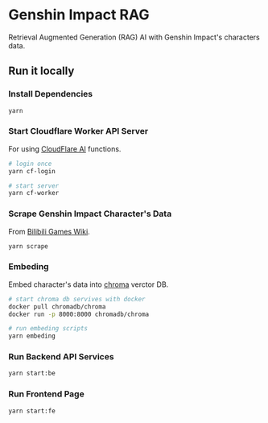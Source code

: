# Genshin Impact RAG

Retrieval Augmented Generation (RAG) AI with Genshin Impact's characters data.

## Run it locally

### Install Dependencies

```bash
yarn
```

### Start Cloudflare Worker API Server

For using [CloudFlare AI](https://ai.cloudflare.com/) functions.

```bash
# login once
yarn cf-login
```

```bash
# start server
yarn cf-worker
```

### Scrape Genshin Impact Character's Data

From [Bilibili Games Wiki](https://wiki.biligame.com/ys/%E9%A6%96%E9%A1%B5).

```bash
yarn scrape
```

### Embeding

Embed character's data into [chroma](https://trychroma.com/) verctor DB.

```bash
# start chroma db servives with docker
docker pull chromadb/chroma 
docker run -p 8000:8000 chromadb/chroma
```

```bash
# run embeding scripts
yarn embeding
```

### Run Backend API Services

```bash
yarn start:be
```

### Run Frontend Page

```bash
yarn start:fe
```
